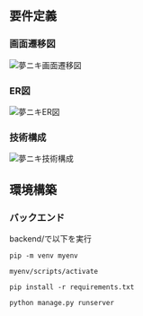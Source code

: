 ## 要件定義

### 画面遷移図
![夢ニキ画面遷移図](https://github.com/5skip/yumeniki/assets/107281831/6f7b6c35-cb8b-414d-8cce-dda7179c32ef)

### ER図
![夢ニキER図](https://github.com/5skip/yumeniki/assets/107281831/d3f1cd11-9784-435d-bf5b-e084ba51c3aa)

### 技術構成
![夢ニキ技術構成](https://github.com/5skip/yumeniki/assets/107281831/c41a317e-f396-4dde-9e18-b7254ca73576)

## 環境構築

### バックエンド

backend/で以下を実行

`pip -m venv myenv`

`myenv/scripts/activate`

`pip install -r requirements.txt`

`python manage.py runserver`

